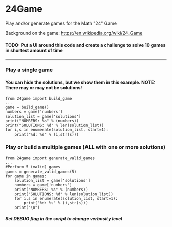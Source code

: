 # 24Game
Play and/or generate games for the Math "24" Game

Background on the game: https://en.wikipedia.org/wiki/24_Game

#### TODO: Put a UI around this code and create a challenge to solve 10 games in shortest amount of time

---

### Play a single game
#### You can hide the solutions, but we show them in this example. NOTE: There may or may not be solutions!
```
from 24game import build_game
...
game = build_game()
numbers = game['numbers']
solution_list = game['solutions']
print("NUMBERS: %s" % (numbers))
print("SOLUTIONS: %d" % len(solution_list))
for i,s in enumerate(solution_list, start=1):
    print("%d: %s" % (i,str(s)))
```

### Play or build a multiple games (ALL with one or more solutions)
```
from 24game import generate_valid_games
...
#Perform 5 (valid) games
games = generate_valid_games(5)
for game in games:
    solution_list = game['solutions']
    numbers = game['numbers']
    print("NUMBERS: %s" % (numbers))
    print("SOLUTIONS: %d" % len(solution_list))
    for i,s in enumerate(solution_list, start=1):
        print("%d: %s" % (i,str(s)))
    print("\n")
```

##### Set DEBUG flag in the script to change verbosity level
